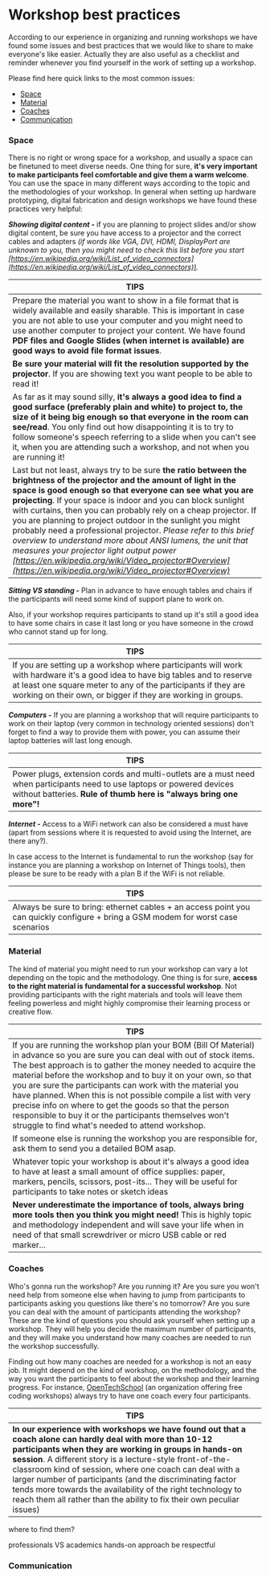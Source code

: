 # Workshop best practices

According to our experience in organizing and running workshops we have found some issues and best practices that we would like to share to make everyone's like easier. Actually they are also useful as a checklist and reminder whenever you find yourself in the work of setting up a workshop.

Please find here quick links to the most common issues:
- [Space](#space)
- [Material](#material)
- [Coaches](#coaches)
- [Communication](#communication)

### Space
There is no right or wrong space for a workshop, and usually a space can be finetuned to meet diverse needs. One thing for sure, **it's very important to make participants feel comfortable and give them a warm welcome**.
You can use the space in many different ways according to the topic and the methodologies of your workshop. In general when setting up hardware prototyping, digital fabrication and design workshops we have found these practices very helpful:

***Showing digital content -*** if you are planning to project slides and/or show digital content, be sure you have access to a projector and the correct cables and adapters *(if words like VGA, DVI, HDMI, DisplayPort are unknown to you, then you might need to check this list before you start [https://en.wikipedia.org/wiki/List_of_video_connectors](https://en.wikipedia.org/wiki/List_of_video_connectors)).*

|TIPS|
|-----|
|Prepare the material you want to show in a file format that is widely available and easily sharable. This is important in case you are not able to use your computer and you might need to use another computer to project your content. We have found **PDF files and Google Slides (when internet is available) are good ways to avoid file format issues**.|
|**Be sure your material will fit the resolution supported by the projector**. If you are showing text you want people to be able to read it!|
|As far as it may sound silly, **it's always a good idea to find a good surface (preferably plain and white) to project to, the size of it being big enough so that everyone in the room can see/read**. You only find out how disappointing it is to try to follow someone's speech referring to a slide when you can't see it, when you are attending such a workshop, and not when you are running it!|
|Last but not least, always try to be sure **the ratio between the brightness of the projector and the amount of light in the space is good enough so that everyone can see what you are projecting**. If your space is indoor and you can block sunlight with curtains, then you can probably rely on a cheap projector. If you are planning to project outdoor in the sunlight you might probably need a professional projector. *Please refer to this brief overview to understand more about ANSI lumens, the unit that measures your projector light output power [https://en.wikipedia.org/wiki/Video_projector#Overview](https://en.wikipedia.org/wiki/Video_projector#Overview)*| 


***Sitting VS standing -***
Plan in advance to have enough tables and chairs if the participants will need some kind of support plane to work on.

Also, if your workshop requires participants to stand up it's still a good idea to have some chairs in case it last long or you have someone in the crowd who cannot stand up for long.

|TIPS|
|-|
|If you are setting up a workshop where participants will work with hardware it's a good idea to have big tables and to reserve at least one square meter to any of the participants if they are working on their own, or bigger if they are working in groups.|

***Computers -***
If you are planning a workshop that will require participants to work on their laptop (very common in technology oriented sessions) don't forget to find a way to provide them with power, you can assume their laptop batteries will last long enough.

|TIPS|
|-|
|Power plugs, extension cords and multi-outlets are a must need when participants need to use laptops or powered devices without batteries. **Rule of thumb here is "always bring one more"!**|

***Internet -***
Access to a WiFi network can also be considered a must have (apart from sessions where it is requested to avoid using the Internet, are there any?). 

In case access to the Internet is fundamental to run the workshop (say for instance you are planning a workshop on Internet of Things tools), then please be sure to be ready with a plan B if the WiFi is not reliable.

|TIPS|
|-|
|Always be sure to bring: ethernet cables + an access point you can quickly configure + bring a GSM modem for worst case scenarios|


### Material
The kind of material you might need to run your workshop can vary a lot depending on the topic and the methodology. One thing is for sure, **access to the right material is fundamental for a successful workshop**. Not providing participants with the right materials and tools will leave them feeling powerless and might highly compromise their learning process or creative flow.

|TIPS|
|-|
|If you are running the workshop plan your BOM (Bill Of Material) in advance so you are sure you can deal with out of stock items. The best approach is to gather the money needed to acquire the material before the workshop and to buy it on your own, so that you are sure the participants can work with the material you have planned. When this is not possible compile a list with very precise info on where to get the goods so that the person responsible to buy it or the participants themselves won't struggle to find what's needed to attend workshop.|
|If someone else is running the workshop you are responsible for, ask them to send you a detailed BOM asap.|
|Whatever topic your workshop is about it's always a good idea to have at least a small amount of office supplies: paper, markers, pencils, scissors, post-its... They will be useful for participants to take notes or sketch ideas|
|**Never underestimate the importance of tools, always bring more tools then you think you might need!** This is highly topic and methodology independent and will save your life when in need of that small screwdriver or micro USB cable or red marker...|

### Coaches
Who's gonna run the workshop? Are you running it? Are you sure you won't need help from someone else when having to jump from participants to participants asking you questions like there's no tomorrow? Are you sure you can deal with the amount of participants attending the workshop?
These are the kind of questions you should ask yourself when setting up a workshop. They will help you decide the maximum number of participants, and they will make you understand how many coaches are needed to run the workshop successfully.

Finding out how many coaches are needed for a workshop is not an easy job. It might depend on the kind of workshop, on the methodology, and the way you want the participants to feel about the workshop and their learning progress. For instance, [OpenTechSchool](http://www.opentechschool.org/) (an organization offering free coding workshops) always try to have one coach every four participants.

|TIPS|
|-|
|**In our experience with workshops we have found out that a coach alone can hardly deal with more than 10-12 participants when they are working in groups in hands-on session**. A different story is a lecture-style front-of-the-classroom kind of session, where one coach can deal with a larger number of participants (and the discriminating factor tends more towards the availability of the right technology to reach them all rather than the ability to fix their own peculiar issues)|

where to find them?

professionals VS academics
hands-on approach
be respectful
### Communication

